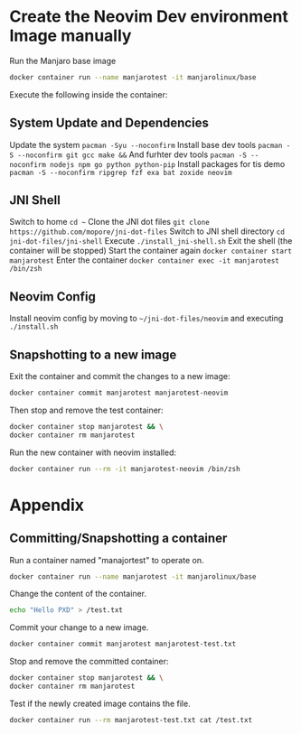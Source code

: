 # Create the Neovim Dev environment Image manually

Run the Manjaro base image
```bash
docker container run --name manjarotest -it manjarolinux/base
```

Execute the following inside the container:

## System Update and Dependencies
Update the system `pacman -Syu --noconfirm`
Install base dev tools `pacman -S --noconfirm git gcc make &&`
And furhter dev tools `pacman -S --noconfirm nodejs npm go python python-pip`
Install packages for tis demo `pacman -S --noconfirm ripgrep fzf exa bat zoxide neovim`

## JNI Shell
Switch to home `cd ~`
Clone the JNI dot files `git clone https://github.com/mopore/jni-dot-files`
Switch to JNI shell directory `cd jni-dot-files/jni-shell`
Execute `./install_jni-shell.sh`
Exit the shell (the container will be stopped)
Start the container again `docker container start manjarotest`
Enter the container `docker container exec -it manjarotest /bin/zsh`

## Neovim  Config
Install neovim config by moving to `~/jni-dot-files/neovim` and executing 
`./install.sh`

## Snapshotting to a new image
Exit the container and commit the changes to a new image:
```bash
docker container commit manjarotest manjarotest-neovim
```
Then stop and remove the test container:
```bash
docker container stop manjarotest && \
docker container rm manjarotest
```

Run the new container with neovim installed:
```bash
docker container run --rm -it manjarotest-neovim /bin/zsh
```

# Appendix
## Committing/Snapshotting a container
Run a container named "manajortest" to operate on.
```bash
docker container run --name manjarotest -it manjarolinux/base
```

Change the content of the container.
```bash
echo "Hello PXD" > /test.txt
```

Commit your change to a new image.
```bash
docker container commit manjarotest manjarotest-test.txt
```

Stop and remove the committed container: 
```bash
docker container stop manjarotest && \
docker container rm manjarotest
```

Test if the newly created image contains the file.
```bash
docker container run --rm manjarotest-test.txt cat /test.txt
```
